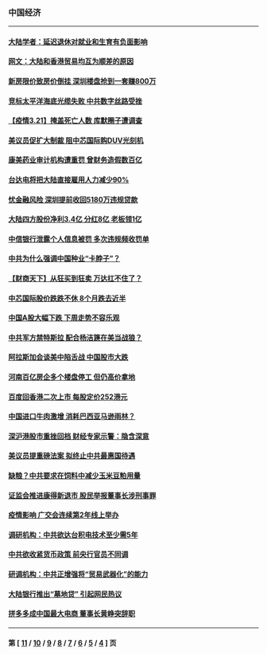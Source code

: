 ### 中国经济
---
#### [大陆学者：延迟退休对就业和生育有负面影响](../../pages/ncid283/n12827237.md) 
#### [网文：大陆和香港贸易均互为顺差的原因](../../pages/ncid283/n12827077.md) 
#### [新房限价致房价倒挂 深圳楼盘抢到一套赚800万](../../pages/ncid283/n12826444.md) 
#### [竞标太平洋海底光缆失败 中共数字丝路受挫](../../pages/ncid283/n12826116.md) 
#### [【疫情3.21】掩盖死亡人数  库默圈子遭调查](../../pages/ncid283/n12825343.md) 
#### [美议员促扩大制裁 阻中芯国际购DUV光刻机](../../pages/ncid283/n12824695.md) 
#### [康美药业审计机构遭重罚 曾财务造假数百亿](../../pages/ncid283/n12824794.md) 
#### [台达电将把大陆直接雇用人力减少90%](../../pages/ncid283/n12824107.md) 
#### [忧金融风险 深圳提前收回5180万违规贷款](../../pages/ncid283/n12823734.md) 
#### [大陆四方股份净利3.4亿 分红8亿 老板领1亿](../../pages/ncid283/n12823581.md) 
#### [中信银行泄露个人信息被罚 多次违规频收罚单](../../pages/ncid283/n12823209.md) 
#### [中共为什么强调中国种业“卡脖子”？](../../pages/ncid283/n12823331.md) 
#### [【财商天下】从狂买到狂卖 万达扛不住了？](../../pages/ncid283/n12822646.md) 
#### [中芯国际股价跌跌不休 8个月跌去近半](../../pages/ncid283/n12823008.md) 
#### [中国A股大幅下跌 下周走势不容乐观](../../pages/ncid283/n12823075.md) 
#### [中共军方禁特斯拉 配合杨洁篪在美当战狼？](../../pages/ncid283/n12822771.md) 
#### [阿拉斯加会谈美中陷舌战 中国股市大跌](../../pages/ncid283/n12822574.md) 
#### [河南百亿房企多个楼盘停工 但仍高价拿地](../../pages/ncid283/n12821391.md) 
#### [百度回香港二次上市 每股定价252港元](../../pages/ncid283/n12820946.md) 
#### [中国进口牛肉激增 消耗巴西亚马逊雨林？](../../pages/ncid283/n12818568.md) 
#### [深沪港股市重挫回档 财经专家示警：隐含深意](../../pages/ncid283/n12820823.md) 
#### [美议员提重磅法案 拟终止中共最惠国待遇](../../pages/ncid283/n12820764.md) 
#### [缺粮？中共要求在饲料中减少玉米豆粕用量](../../pages/ncid283/n12820528.md) 
#### [证监会推进康得新退市 股民举报董事长涉刑事罪](../../pages/ncid283/n12820446.md) 
#### [疫情影响 广交会连续第2年线上举办](../../pages/ncid283/n12819435.md) 
#### [调研机构：中共欲达台积电技术至少需5年](../../pages/ncid283/n12819511.md) 
#### [中共欲收紧货币政策 前央行官员不同调](../../pages/ncid283/n12818818.md) 
#### [研调机构：中共正增强将“贸易武器化”的能力](../../pages/ncid283/n12819207.md) 
#### [大陆银行推出“墓地贷” 引起网民热议](../../pages/ncid283/n12818486.md) 
#### [拼多多成中国最大电商 董事长黄峥突辞职](../../pages/ncid283/n12818319.md) 

---
#### 第 [ [11](./11.md) / [10](./10.md) / [9](./9.md) / [8](./8.md) / [7](./7.md) / [6](./6.md) / [5](./5.md) / [4](./4.md) ] 页
